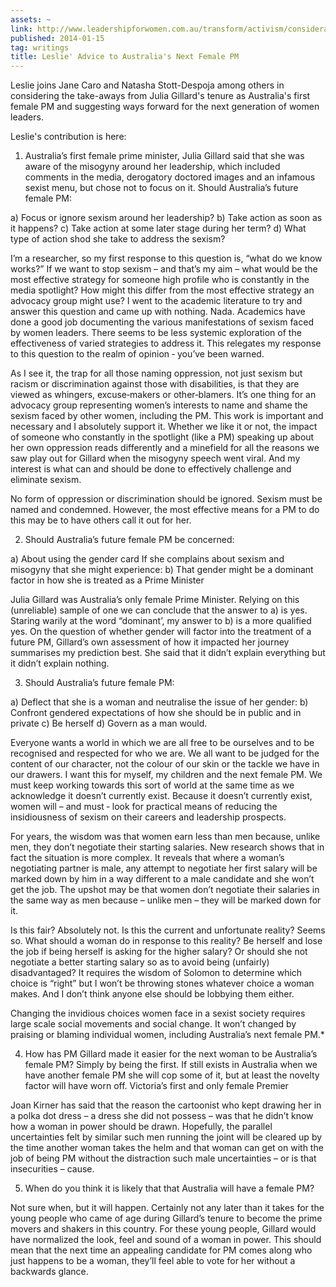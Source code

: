 ```yaml
---
assets: ~
link: http://www.leadershipforwomen.com.au/transform/activism/considerations-for-australia-s-next-woman-prime-minister
published: 2014-01-15
tag: writings
title: Leslie' Advice to Australia's Next Female PM
---
```

Leslie joins Jane Caro and Natasha Stott-Despoja among others in considering the take-aways from Julia Gillard's tenure as Australia's first female PM and suggesting ways forward for the next generation of women leaders. 

Leslie's contribution is here: 

1. Australia’s first female prime minister, Julia Gillard said that she was aware of the misogyny around her leadership, which included comments in the media, derogatory doctored images and an infamous sexist menu, but chose not to focus on it. Should Australia’s future female PM:

a) Focus or ignore sexism around her leadership?
b) Take action as soon as it happens?
c) Take action at some later stage during her term?
d) What type of action shod she take to address the sexism?

I’m a researcher, so my first response to this question is, “what do we know works?” If we want to stop sexism – and that’s my aim – what would be the most effective strategy for someone high profile who is constantly in the media spotlight? How might this differ from the most effective strategy an advocacy group might use?
I went to the academic literature to try and answer this question and came up with nothing. Nada. Academics have done a good job documenting the various manifestations of sexism faced by women leaders. There seems to be less systemic exploration of the effectiveness of varied strategies to address it. This relegates my response to this question to the realm of opinion ‐ you’ve been warned.

As I see it, the trap for all those naming oppression, not just sexism but racism or discrimination against those with disabilities, is that they are viewed as whingers, excuse‐makers or other‐blamers. It’s one thing for an advocacy group representing women’s interests to name and shame the sexism faced by other women, including the PM. This work is important and necessary and I absolutely support it. Whether we like it or not, the impact of someone who constantly in the spotlight (like a PM) speaking up about her own oppression reads differently and a minefield for all the reasons we saw play out for Gillard when the misogyny speech went viral. And my interest is what can and should be done to effectively challenge and eliminate sexism.

No form of oppression or discrimination should be ignored. Sexism must be named and condemned. However, the most effective means for a PM to do this may be to have others call it out for her.

2. Should Australia’s future female PM be concerned:

a) About using the gender card If she complains about sexism and misogyny that she might experience:
b) That gender might be a dominant factor in how she is treated as a Prime Minister

Julia Gillard was Australia’s only female Prime Minister. Relying on this (unreliable) sample of one we can conclude that the answer to a) is yes. Staring warily at the word “dominant’, my answer to b) is a more qualified yes. On the question of whether gender will factor into the treatment of a future PM, Gillard’s own assessment of how it impacted her journey summarises my prediction best. She said that it didn’t explain everything but it didn’t explain nothing.

3. Should Australia’s future female PM:

a) Deflect that she is a woman and neutralise the issue of her gender:
b) Confront gendered expectations of how she should be in public and in private
c) Be herself
d) Govern as a man would.

Everyone wants a world in which we are all free to be ourselves and to be recognised and respected for who we are. We all want to be judged for the content of our character, not the colour of our skin or the tackle we have in our drawers. I want this for myself, my children and the next female PM.
We must keep working towards this sort of world at the same time as we acknowledge it doesn’t currently exist. Because it doesn’t currently exist, women will – and must ‐ look for practical means of reducing the insidiousness of sexism on their careers and leadership prospects.

For years, the wisdom was that women earn less than men because, unlike men, they don’t negotiate their starting salaries. New research shows that in fact the situation is more complex. It reveals that where a woman’s negotiating partner is male, any attempt to negotiate her first salary will be marked down by him in a way different to a male candidate and she won’t get the job. The upshot may be that women don’t negotiate their salaries in the same way as men because – unlike men – they will be marked down for it.

Is this fair? Absolutely not. Is this the current and unfortunate reality? Seems so. What should a woman do in response to this reality? Be herself and lose the job if being herself is asking for the higher salary? Or should she not negotiate a better starting salary so as to avoid being (unfairly) disadvantaged? It requires the wisdom of Solomon to determine which choice is “right” but I won’t be throwing stones whatever choice a woman makes. And I don’t think anyone else should be lobbying them either.

Changing the invidious choices women face in a sexist society requires large scale social movements and social change. It won’t changed by praising or blaming individual women, including Australia’s next female PM.*

4. How has PM Gillard made it easier for the next woman to be Australia’s female PM?
Simply by being the first. If still exists in Australia when we have another female PM she will cop some of it, but at least the novelty factor will have worn off. Victoria’s first and only female Premier

Joan Kirner has said that the reason the cartoonist who kept drawing her in a polka dot dress – a dress she did not possess – was that he didn’t know how a woman in power should be drawn. Hopefully, the parallel uncertainties felt by similar such men running the joint will be cleared up by the time another woman takes the helm and that woman can get on with the job of being PM without the distraction such male uncertainties – or is that insecurities – cause.

5. When do you think it is likely that that Australia will have a female PM?

Not sure when, but it will happen. Certainly not any later than it takes for the young people who came of age during Gillard’s tenure to become the prime movers and shakers in this country. For these young people, Gillard would have normalized the look, feel and sound of a woman in power. This should mean that the next time an appealing candidate for PM comes along who just happens to be a woman, they’ll feel able to vote for her without a backwards glance.